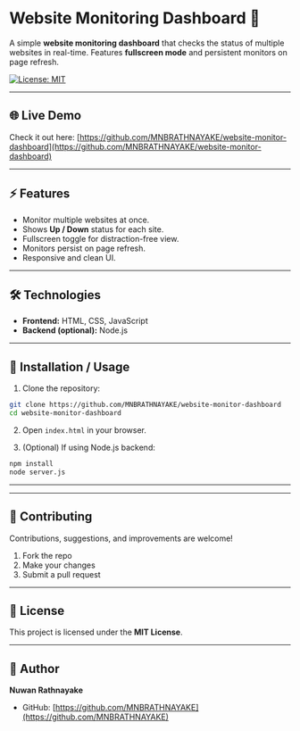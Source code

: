 # Website Monitoring Dashboard 🚀

A simple **website monitoring dashboard** that checks the status of multiple websites in real-time. Features **fullscreen mode** and persistent monitors on page refresh.

[![License: MIT](https://img.shields.io/badge/License-MIT-yellow.svg)](https://opensource.org/licenses/MIT)

---

## 🌐 Live Demo

Check it out here: [https://github.com/MNBRATHNAYAKE/website-monitor-dashboard](https://github.com/MNBRATHNAYAKE/website-monitor-dashboard)

---

## ⚡ Features

* Monitor multiple websites at once.
* Shows **Up / Down** status for each site.
* Fullscreen toggle for distraction-free view.
* Monitors persist on page refresh.
* Responsive and clean UI.

---

## 🛠 Technologies

* **Frontend:** HTML, CSS, JavaScript
* **Backend (optional):** Node.js

---

## 💾 Installation / Usage

1. Clone the repository:

```bash
git clone https://github.com/MNBRATHNAYAKE/website-monitor-dashboard
cd website-monitor-dashboard
```

2. Open `index.html` in your browser.

3. (Optional) If using Node.js backend:

```bash
npm install
node server.js
```

---


---

## 🤝 Contributing

Contributions, suggestions, and improvements are welcome!

1. Fork the repo
2. Make your changes
3. Submit a pull request

---

## 📝 License

This project is licensed under the **MIT License**.

---

## 👤 Author

**Nuwan Rathnayake**

* GitHub: [https://github.com/MNBRATHNAYAKE](https://github.com/MNBRATHNAYAKE)
